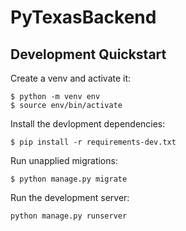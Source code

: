 # PyTexasBackend

## Development Quickstart

Create a venv and activate it:

```
$ python -m venv env
$ source env/bin/activate
```

Install the devlopment dependencies:

```
$ pip install -r requirements-dev.txt
```

Run unapplied migrations:

```
$ python manage.py migrate
```

Run the development server:
```
python manage.py runserver
```
